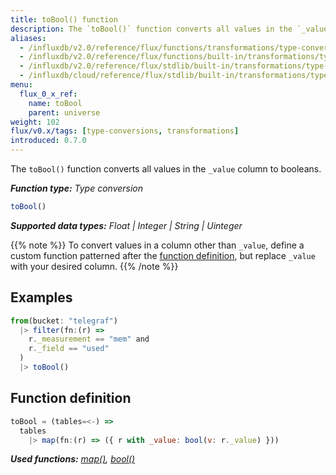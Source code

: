 ```yaml
---
title: toBool() function
description: The `toBool()` function converts all values in the `_value` column to booleans.
aliases:
  - /influxdb/v2.0/reference/flux/functions/transformations/type-conversions/tobool
  - /influxdb/v2.0/reference/flux/functions/built-in/transformations/type-conversions/tobool/
  - /influxdb/v2.0/reference/flux/stdlib/built-in/transformations/type-conversions/tobool/
  - /influxdb/cloud/reference/flux/stdlib/built-in/transformations/type-conversions/tobool/
menu:
  flux_0_x_ref:
    name: toBool
    parent: universe
weight: 102
flux/v0.x/tags: [type-conversions, transformations]
introduced: 0.7.0
---
```


The `toBool()` function converts all values in the `_value` column to booleans.

_**Function type:** Type conversion_  

```js
toBool()
```

_**Supported data types:** Float | Integer | String | Uinteger_

{{% note %}}
To convert values in a column other than `_value`, define a custom function
patterned after the [function definition](#function-definition),
but replace `_value` with your desired column.
{{% /note %}}

## Examples
```js
from(bucket: "telegraf")
  |> filter(fn:(r) =>
    r._measurement == "mem" and
    r._field == "used"
  )
  |> toBool()
```

## Function definition
```js
toBool = (tables=<-) =>
  tables
    |> map(fn:(r) => ({ r with _value: bool(v: r._value) }))
```

_**Used functions:**
[map()](/flux/v0.x/stdlib/universe/map),
[bool()](/flux/v0.x/stdlib/universe/bool)_
